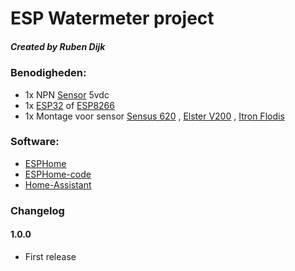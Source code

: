 # ESP Watermeter project
##### Created by Ruben Dijk


### Benodigheden:
- 1x NPN [Sensor](https://de.aliexpress.com/item/32844213899.html?spm=a2g0s.9042311.0.0.129f4c4dnuxaWY) 5vdc
- 1x [ESP32](https://nl.aliexpress.com/item/1005001635370174.html?spm=a2g0o.productlist.0.0.29923390R8TNh3&algo_pvid=9c3794f3-1028-49ca-890d-6b8eb415afd7&algo_expid=9c3794f3-1028-49ca-890d-6b8eb415afd7-2&btsid=2100bddb16063352446583865e26ed&ws_ab_test=searchweb0_0,searchweb201602_,searchweb201603_) of [ESP8266](https://nl.aliexpress.com/item/32665100123.html?spm=a2g0o.productlist.0.0.70b06d3dmHGOxg&algo_pvid=97258de2-1daf-49ce-92f8-a07ca0689d29&algo_expid=97258de2-1daf-49ce-92f8-a07ca0689d29-0&btsid=2100bddb16063353237855035e26ed&ws_ab_test=searchweb0_0,searchweb201602_,searchweb201603_)
- 1x Montage voor sensor [Sensus 620](https://www.thingiverse.com/thing:4489072) , [Elster V200](https://www.thingiverse.com/thing:3832446) , [Itron Flodis](https://www.thingiverse.com/thing:4146391)

### Software:
- [ESPHome](www.esphome.io)
- [ESPHome-code](https://github.com/RubenDijk/Watermeter/blob/main/esp-code.yaml)
- [Home-Assistant](http://home-assistant.io/)

### Changelog
#### 1.0.0
- First release
